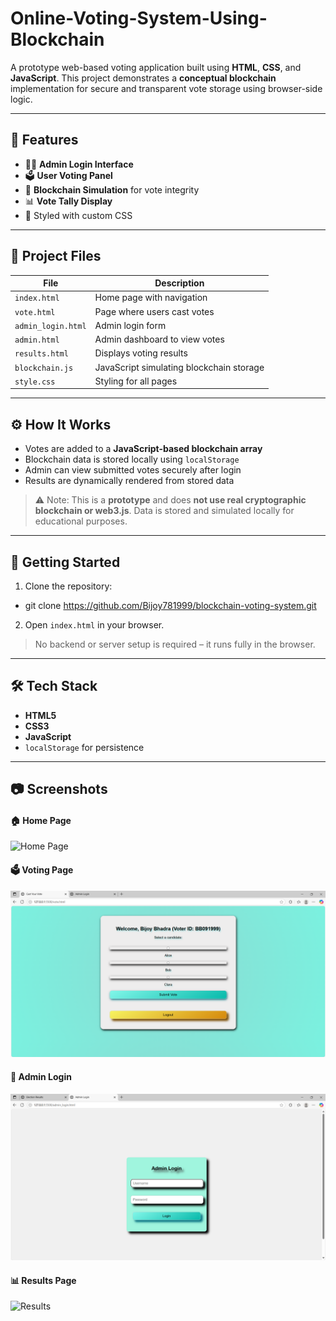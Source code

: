# Online-Voting-System-Using-Blockchain

A prototype web-based voting application built using **HTML**, **CSS**, and **JavaScript**. This project demonstrates a **conceptual blockchain** implementation for secure and transparent vote storage using browser-side logic.

---

## 📌 Features

- 🧑‍💼 **Admin Login Interface**
- 🗳️ **User Voting Panel**
- 🔐 **Blockchain Simulation** for vote integrity
- 📊 **Vote Tally Display**
- 🎨 Styled with custom CSS

---

## 📂 Project Files

| File                | Description                                 |
|---------------------|---------------------------------------------|
| `index.html`        | Home page with navigation                   |
| `vote.html`         | Page where users cast votes                 |
| `admin_login.html`  | Admin login form                            |
| `admin.html`        | Admin dashboard to view votes               |
| `results.html`      | Displays voting results                     |
| `blockchain.js`     | JavaScript simulating blockchain storage    |
| `style.css`         | Styling for all pages                       |

---

## ⚙️ How It Works

- Votes are added to a **JavaScript-based blockchain array**
- Blockchain data is stored locally using `localStorage`
- Admin can view submitted votes securely after login
- Results are dynamically rendered from stored data

> ⚠️ Note: This is a **prototype** and does **not use real cryptographic blockchain or web3.js**. Data is stored and simulated locally for educational purposes.

---

## 🚀 Getting Started

1. Clone the repository:
- git clone https://github.com/Bijoy781999/blockchain-voting-system.git

2. Open `index.html` in your browser.
> No backend or server setup is required – it runs fully in the browser.

---

## 🛠️ Tech Stack

- **HTML5**
- **CSS3**
- **JavaScript**
- `localStorage` for persistence

---

## 📷 Screenshots

#### 🏠 Home Page
![Home Page](screenshots/index.png)

#### 🗳️ Voting Page
![Voting Page](Images/Screenshot_Vote.png)

#### 🔐 Admin Login
![Admin Login](Images/Screenshot_adminlogin.png)

#### 📊 Results Page
![Results](screenshots/results.png)
